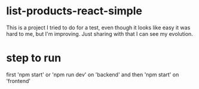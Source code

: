 # list-products-react-simple
This is a project I tried to do for a test, even though it looks like easy it was hard to me, but I'm improving. Just sharing with that I can see my evolution.

# step to run
first 'npm start' or 'npm run dev' on 'backend' and then 'npm start' on 'frontend'
